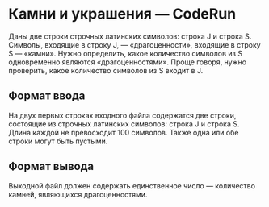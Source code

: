 # Камни и украшения — CodeRun

Даны две строки строчных латинских символов: строка J и строка S. Символы, входящие в строку J, — «драгоценности», входящие в строку S — «камни». Нужно определить, какое количество символов из S одновременно являются «драгоценностями». Проще говоря, нужно проверить, какое количество символов из S входит в J.

## Формат ввода

На двух первых строках входного файла содержатся две строки, состоящие из строчных латинских символов: строка J и строка S. Длина каждой не превосходит 100 символов. Также одна или обе строки могут быть пустыми.

## Формат вывода

Выходной файл должен содержать единственное число — количество камней, являющихся драгоценностями.
